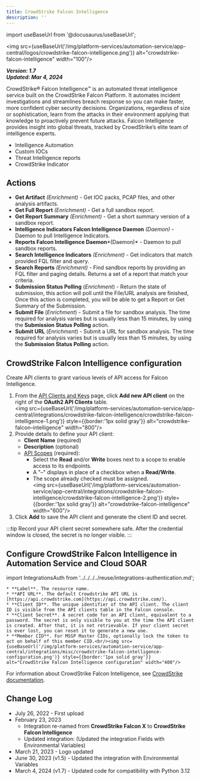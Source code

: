 ```yaml
---
title: CrowdStrike Falcon Intelligence
description: ''
---
```


import useBaseUrl from '@docusaurus/useBaseUrl';

<img src={useBaseUrl('/img/platform-services/automation-service/app-central/logos/crowdstrike-falcon-intelligence.png')} alt="crowdstrike-falcon-intelligence" width="100"/>

***Version: 1.7  
Updated: Mar 4, 2024***

CrowdStrike® Falcon Intelligence™ is an automated threat intelligence service built on the CrowdStrike Falcon Platform. It automates incident investigations and streamlines breach response so you can make faster, more confident cyber security decisions. Organizations, regardless of size or sophistication, learn from the attacks in their environment applying that knowledge to proactively prevent future attacks. Falcon Intelligence provides insight into global threats, tracked by CrowdStrike’s elite team of intelligence experts.

* Intelligence Automation
* Custom IOCs
* Threat Intelligence reports
* CrowdStrike Indicator

## Actions

* **Get Artifact** *(Enrichment)* - Get IOC packs, PCAP files, and other analysis artifacts.
* **Get Full Report** *(Enrichment)* - Get a full sandbox report.
* **Get Report Summary** *(Enrichment)* - Get a short summary version of a sandbox report.
* **Intelligence Indicators Falcon Intelligence Daemon** *(Daemon)* - Daemon to pull Intelligence Indicators.
* **Reports Falcon Intelligence Daemon***(Daemon)* - Daemon to pull sandbox reports.
* **Search Intelligence Indicators** *(Enrichment)* - Get indicators that match provided FQL filter and query.
* **Search Reports** *(Enrichment)* - Find sandbox reports by providing an FQL filter and paging details. Returns a set of a report that match your criteria.
* **Submission Status Polling** (*Enrichment*) - Return the state of submission, this action will poll until the File/URL analysis are finished, Once this action is completed, you will be able to get a Report or Get Summary of the Submission.
* **Submit File** (*Enrichment*) - Submit a file for sandbox analysis. The time required for analysis varies but is usually less than 15 minutes, by using the **Submission Status Polling** action.
* **Submit URL** (*Enrichment*) - Submit a URL for sandbox analysis. The time required for analysis varies but is usually less than 15 minutes, by using the **Submission Status Polling** action.

## CrowdStrike Falcon Intelligence configuration

Create API clients to grant various levels of API access for Falcon Intelligence.

1. From the [API Clients and Keys](https://falcon.crowdstrike.com/support/api-clients-and-keys) page, click **Add new API client** on the right of the **OAuth2 API Clients** table.<br/><img src={useBaseUrl('/img/platform-services/automation-service/app-central/integrations/crowdstrike-falcon-intelligence/crowdstrike-falcon-intelligence-1.png')} style={{border:'1px solid gray'}} alt="crowdstrike-falcon-intelligence" width="800"/>
2. Provide details to define your API client:
    * **Client Name** (required)
    * **Description** (optional)
    * [API Scopes](https://falcon.crowdstrike.com/documentation/46/crowdstrike-oauth2-based-apis#api-scopes) (required):
        + Select the **Read** and/or **Write** boxes next to a scope to enable access to its endpoints.
        + A "–" displays in place of a checkbox when a **Read/Write**.
        + The scope already checked must be assigned. <br/><img src={useBaseUrl('/img/platform-services/automation-service/app-central/integrations/crowdstrike-falcon-intelligence/crowdstrike-falcon-intelligence-2.png')} style={{border:'1px solid gray'}} alt="crowdstrike-falcon-intelligence" width="600"/>
3. Click **Add** to save the API client and generate the client ID and secret.

:::tip
Record your API client secret somewhere safe. After the credential window is closed, the secret is no longer visible.
:::

## Configure CrowdStrike Falcon Intelligence in Automation Service and Cloud SOAR

import IntegrationsAuth from '../../../../reuse/integrations-authentication.md';

<IntegrationsAuth/>

    * **Label**. The resource name.
    * **API URL**. The default Crowdstrike API URL is [https://api.crowdstrike.com](https://api.crowdstrike.com/).
    * **Client ID**. The unique identifier of the API client. The client ID is visible from the API clients table in the Falcon console.
    * **Client Secret**. A secret code for an API client, equivalent to a password. The secret is only visible to you at the time the API client is created. After that, it is not retrievable. If your client secret is ever lost, you can reset it to generate a new one.
    * **Member CID**. For MSSP Master CIDs, optionally lock the token to act on behalf of this member CID.<br/><img src={useBaseUrl('/img/platform-services/automation-service/app-central/integrations/misc/crowdstrike-falcon-intelligence-configuration.png')} style={{border:'1px solid gray'}} alt="CrowdStrike Falcon Intelligence configuration" width="400"/>

For information about CrowdStrike Falcon Intelligence, see [CrowdStrike documentation](https://www.crowdstrike.com/en-us/resources/guides/?lang=1).

## Change Log

* July 26, 2022 - First upload
* February 23, 2023
    + Integration re-named from **CrowdStrike Falcon X** to **CrowdStrike Falcon Intelligence**
    + Updated integration: (Updated the integration Fields with Environmental Variables)
* March 21, 2023 - Logo updated
* June 30, 2023 (v1.5) - Updated the integration with Environmental Variables
* March 4, 2024 (v1.7) - Updated code for compatibility with Python 3.12
